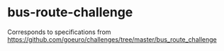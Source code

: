 # bus-route-challenge

Corresponds to specifications from https://github.com/goeuro/challenges/tree/master/bus_route_challenge
